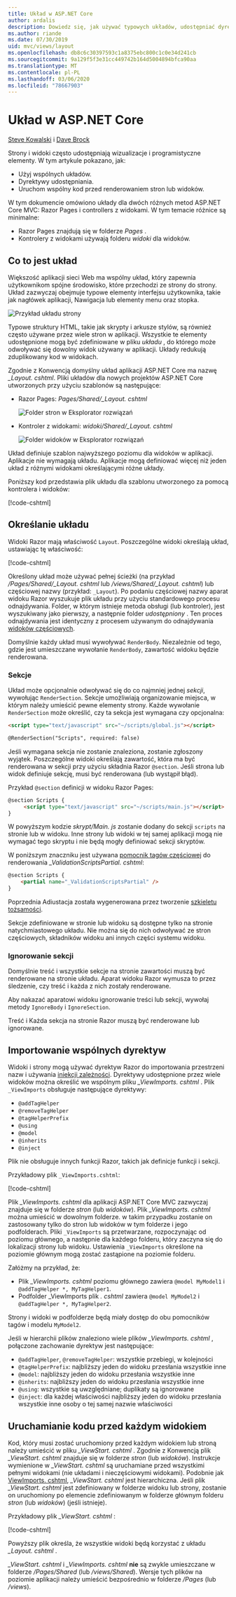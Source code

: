```yaml
---
title: Układ w ASP.NET Core
author: ardalis
description: Dowiedz się, jak używać typowych układów, udostępniać dyrektywy i uruchamiać wspólny kod przed renderowaniem widoków w aplikacji ASP.NET Core.
ms.author: riande
ms.date: 07/30/2019
uid: mvc/views/layout
ms.openlocfilehash: db8c6c30397593c1a8375ebc800c1c0e34d241cb
ms.sourcegitcommit: 9a129f5f3e31cc449742b164d5004894bfca90aa
ms.translationtype: MT
ms.contentlocale: pl-PL
ms.lasthandoff: 03/06/2020
ms.locfileid: "78667903"
---
```

# <a name="layout-in-aspnet-core"></a>Układ w ASP.NET Core

[Steve Kowalski](https://ardalis.com/) i [Dave Brock](https://twitter.com/daveabrock)

Strony i widoki często udostępniają wizualizacje i programistyczne elementy. W tym artykule pokazano, jak:

* Użyj wspólnych układów.
* Dyrektywy udostępniania.
* Uruchom wspólny kod przed renderowaniem stron lub widoków.

W tym dokumencie omówiono układy dla dwóch różnych metod ASP.NET Core MVC: Razor Pages i controllers z widokami. W tym temacie różnice są minimalne:

* Razor Pages znajdują się w folderze *Pages* .
* Kontrolery z widokami używają folderu *widoki* dla widoków.

## <a name="what-is-a-layout"></a>Co to jest układ

Większość aplikacji sieci Web ma wspólny układ, który zapewnia użytkownikom spójne środowisko, które przechodzi ze strony do strony. Układ zazwyczaj obejmuje typowe elementy interfejsu użytkownika, takie jak nagłówek aplikacji, Nawigacja lub elementy menu oraz stopka.

![Przykład układu strony](layout/_static/page-layout.png)

Typowe struktury HTML, takie jak skrypty i arkusze stylów, są również często używane przez wiele stron w aplikacji. Wszystkie te elementy udostępnione mogą być zdefiniowane w pliku *układu* , do którego może odwoływać się dowolny widok używany w aplikacji. Układy redukują zduplikowany kod w widokach.

Zgodnie z Konwencją domyślny układ aplikacji ASP.NET Core ma nazwę *_Layout. cshtml*. Pliki układów dla nowych projektów ASP.NET Core utworzonych przy użyciu szablonów są następujące:

* Razor Pages: *Pages/Shared/_Layout. cshtml*

  ![Folder stron w Eksplorator rozwiązań](layout/_static/rp-web-project-views.png)

* Kontroler z widokami: *widoki/Shared/_Layout. cshtml*

  ![Folder widoków w Eksplorator rozwiązań](layout/_static/mvc-web-project-views.png)

Układ definiuje szablon najwyższego poziomu dla widoków w aplikacji. Aplikacje nie wymagają układu. Aplikacje mogą definiować więcej niż jeden układ z różnymi widokami określającymi różne układy.

Poniższy kod przedstawia plik układu dla szablonu utworzonego za pomocą kontrolera i widoków:

[!code-cshtml[](~/common/samples/WebApplication1/Views/Shared/_Layout.cshtml?highlight=44,72)]

## <a name="specifying-a-layout"></a>Określanie układu

Widoki Razor mają właściwość `Layout`. Poszczególne widoki określają układ, ustawiając tę właściwość:

[!code-cshtml[](../../common/samples/WebApplication1/Views/_ViewStart.cshtml?highlight=2)]

Określony układ może używać pełnej ścieżki (na przykład */Pages/Shared/_Layout. cshtml* lub */views/Shared/_Layout. cshtml*) lub częściowej nazwy (przykład: `_Layout`). Po podaniu częściowej nazwy aparat widoku Razor wyszukuje plik układu przy użyciu standardowego procesu odnajdywania. Folder, w którym istnieje metoda obsługi (lub kontroler), jest wyszukiwany jako pierwszy, a następnie folder *udostępniony* . Ten proces odnajdywania jest identyczny z procesem używanym do odnajdywania [widoków częściowych](xref:mvc/views/partial#partial-view-discovery).

Domyślnie każdy układ musi wywoływać `RenderBody`. Niezależnie od tego, gdzie jest umieszczane wywołanie `RenderBody`, zawartość widoku będzie renderowana.

<a name="layout-sections-label"></a>
<!-- https://stackoverflow.com/questions/23327578 -->
### <a name="sections"></a>Sekcje

Układ może opcjonalnie odwoływać się do co najmniej jednej *sekcji*, wywołując `RenderSection`. Sekcje umożliwiają organizowanie miejsca, w którym należy umieścić pewne elementy strony. Każde wywołanie `RenderSection` może określić, czy ta sekcja jest wymagana czy opcjonalna:

```html
<script type="text/javascript" src="~/scripts/global.js"></script>

@RenderSection("Scripts", required: false)
```

Jeśli wymagana sekcja nie zostanie znaleziona, zostanie zgłoszony wyjątek. Poszczególne widoki określają zawartość, która ma być renderowana w sekcji przy użyciu składnia Razor `@section`. Jeśli strona lub widok definiuje sekcję, musi być renderowana (lub wystąpił błąd).

Przykład `@section` definicji w widoku Razor Pages:

```html
@section Scripts {
     <script type="text/javascript" src="~/scripts/main.js"></script>
}
```

W powyższym kodzie *skrypt/Main. js* zostanie dodany do sekcji `scripts` na stronie lub w widoku. Inne strony lub widoki w tej samej aplikacji mogą nie wymagać tego skryptu i nie będą mogły definiować sekcji skryptów.

W poniższym znaczniku jest używana [pomocnik tagów częściowej](xref:mvc/views/tag-helpers/builtin-th/partial-tag-helper) do renderowania *_ValidationScriptsPartial. cshtml*:

```html
@section Scripts {
    <partial name="_ValidationScriptsPartial" />
}
```

Poprzednia Adiustacja została wygenerowana przez tworzenie [szkieletu tożsamości](xref:security/authentication/scaffold-identity).

Sekcje zdefiniowane w stronie lub widoku są dostępne tylko na stronie natychmiastowego układu. Nie można się do nich odwoływać ze stron częściowych, składników widoku ani innych części systemu widoku.

### <a name="ignoring-sections"></a>Ignorowanie sekcji

Domyślnie treść i wszystkie sekcje na stronie zawartości muszą być renderowane na stronie układu. Aparat widoku Razor wymusza to przez śledzenie, czy treść i każda z nich zostały renderowane.

Aby nakazać aparatowi widoku ignorowanie treści lub sekcji, wywołaj metody `IgnoreBody` i `IgnoreSection`.

Treść i Każda sekcja na stronie Razor muszą być renderowane lub ignorowane.

<a name="viewimports"></a>

## <a name="importing-shared-directives"></a>Importowanie wspólnych dyrektyw

Widoki i strony mogą używać dyrektyw Razor do importowania przestrzeni nazw i używania [iniekcji zależności](dependency-injection.md). Dyrektywy udostępnione przez wiele widoków można określić we wspólnym pliku *_ViewImports. cshtml* . Plik `_ViewImports` obsługuje następujące dyrektywy:

* `@addTagHelper`
* `@removeTagHelper`
* `@tagHelperPrefix`
* `@using`
* `@model`
* `@inherits`
* `@inject`

Plik nie obsługuje innych funkcji Razor, takich jak definicje funkcji i sekcji.

Przykładowy plik `_ViewImports.cshtml`:

[!code-cshtml[](../../common/samples/WebApplication1/Views/_ViewImports.cshtml)]

Plik *_ViewImports. cshtml* dla aplikacji ASP.NET Core MVC zazwyczaj znajduje się w folderze *stron* (lub *widoków*). Plik *_ViewImports. cshtml* można umieścić w dowolnym folderze. w takim przypadku zostanie on zastosowany tylko do stron lub widoków w tym folderze i jego podfolderach. Pliki `_ViewImports` są przetwarzane, rozpoczynając od poziomu głównego, a następnie dla każdego folderu, który zaczyna się do lokalizacji strony lub widoku. Ustawienia `_ViewImports` określone na poziomie głównym mogą zostać zastąpione na poziomie folderu.

Załóżmy na przykład, że:

* Plik *_ViewImports. cshtml* poziomu głównego zawiera `@model MyModel1` i `@addTagHelper *, MyTagHelper1`.
* Podfolder _ViewImports plik *. cshtml* zawiera `@model MyModel2` i `@addTagHelper *, MyTagHelper2`.

Strony i widoki w podfolderze będą miały dostęp do obu pomocników tagów i modelu `MyModel2`.

Jeśli w hierarchii plików znaleziono wiele plików *_ViewImports. cshtml* , połączone zachowanie dyrektyw jest następujące:

* `@addTagHelper`, `@removeTagHelper`: wszystkie przebiegi, w kolejności
* `@tagHelperPrefix`: najbliższy jeden do widoku przesłania wszystkie inne
* `@model`: najbliższy jeden do widoku przesłania wszystkie inne
* `@inherits`: najbliższy jeden do widoku przesłania wszystkie inne
* `@using`: wszystkie są uwzględniane; duplikaty są ignorowane
* `@inject`: dla każdej właściwości najbliższy jeden do widoku przesłania wszystkie inne osoby o tej samej nazwie właściwości

<a name="viewstart"></a>

## <a name="running-code-before-each-view"></a>Uruchamianie kodu przed każdym widokiem

Kod, który musi zostać uruchomiony przed każdym widokiem lub stroną należy umieścić w pliku *_ViewStart. cshtml* . Zgodnie z Konwencją plik *_ViewStart. cshtml* znajduje się w folderze *stron* (lub *widoków*). Instrukcje wymienione w *_ViewStart. cshtml* są uruchamiane przed wszystkimi pełnymi widokami (nie układami i nieczęściowymi widokami). Podobnie jak [ViewImports. cshtml](xref:mvc/views/layout#viewimports), *_ViewStart. cshtml* jest hierarchiczna. Jeśli plik *_ViewStart. cshtml* jest zdefiniowany w folderze widoku lub strony, zostanie on uruchomiony po elemencie zdefiniowanym w folderze głównym folderu *stron* (lub *widoków*) (jeśli istnieje).

Przykładowy plik *_ViewStart. cshtml* :

[!code-cshtml[](../../common/samples/WebApplication1/Views/_ViewStart.cshtml)]

Powyższy plik określa, że wszystkie widoki będą korzystać z układu *_Layout. cshtml* .

*_ViewStart. cshtml* i *_ViewImports. cshtml* **nie** są zwykle umieszczane w folderze */Pages/Shared* (lub */views/Shared*). Wersje tych plików na poziomie aplikacji należy umieścić bezpośrednio w folderze */Pages* (lub */views*).

